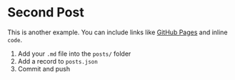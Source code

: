 # Second Post

This is another example. You can include links like
[GitHub Pages](https://pages.github.com) and inline `code`.

1. Add your `.md` file into the `posts/` folder
2. Add a record to `posts.json`
3. Commit and push
